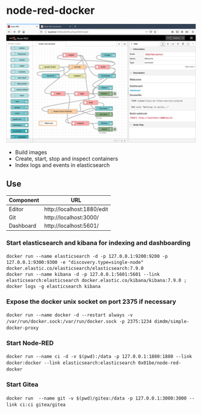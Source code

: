 # node-red-docker

![screenshot](./screenshot.png)

- Build images
- Create, start, stop and inspect containers
- Index logs and events in elasticsearch

## Use

| Component     | URL |
| ------------- | --- |
| Editor        | http://localhost:1880/edit |
| Git           | http://localhost:3000/ |
| Dashboard     | http://localhost:5601/ |

### Start elasticsearch and kibana for indexing and dashboarding

```
docker run --name elasticsearch -d -p 127.0.0.1:9200:9200 -p 127.0.0.1:9300:9300 -e "discovery.type=single-node" docker.elastic.co/elasticsearch/elasticsearch:7.9.0
docker run --name kibana -d -p 127.0.0.1:5601:5601 --link elasticsearch:elasticsearch docker.elastic.co/kibana/kibana:7.9.0 ; docker logs -g elasticsearch kibana
```

### Expose the docker unix socket on port 2375 if necessary

`docker run --name docker -d --restart always -v /var/run/docker.sock:/var/run/docker.sock -p 2375:1234 dimdm/simple-docker-proxy`

### Start Node-RED

`docker run --name ci -d -v $(pwd):/data -p 127.0.0.1:1880:1880 --link docker:docker --link elasticsearch:elasticsearch 0x01be/node-red-docker`

### Start Gitea

`docker run  --name git -v $(pwd)/gitea:/data -p 127.0.0.1:3000:3000 --link ci:ci gitea/gitea`
